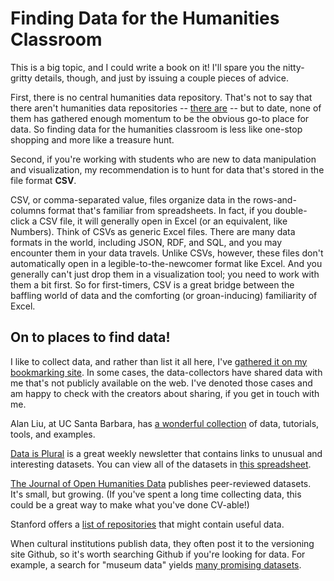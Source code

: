 # Finding Data for the Humanities Classroom

This is a big topic, and I could write a book on it! I'll spare you the nitty-gritty details, though, and just by issuing a couple pieces of advice.

First, there is no central humanities data repository. That's not to say that there aren't humanities data repositories -- [there are](https://guides.lib.uci.edu/datamanagement/dr_humanities) -- but to date, none of them has gathered enough momentum to be the obvious go-to place for data. So finding data for the humanities classroom is less like one-stop shopping and more like a treasure hunt.

Second, if you're working with students who are new to data manipulation and visualization, my recommendation is to hunt for data that's stored in the file format **CSV**.

CSV, or comma-separated value, files organize data in the rows-and-columns format that's familiar from spreadsheets. In fact, if you double-click a CSV file, it will generally open in Excel (or an equivalent, like Numbers). Think of CSVs as generic Excel files. There are many data formats in the world, including JSON, RDF, and SQL, and you may encounter them in your data travels. Unlike CSVs, however, these files don't automatically open in a legible-to-the-newcomer format like Excel. And you generally can't just drop them in a visualization tool; you need to work with them a bit first. So for first-timers, CSV is a great bridge between the baffling world of data and the comforting (or groan-inducing) familiarity of Excel.

## On to places to find data!

I like to collect data, and rather than list it all here, I've [gathered it on my bookmarking site](https://pinboard.in/u:miriamposner/t:humdata/). In some cases, the data-collectors have shared data with me that's not publicly available on the web. I've denoted those cases and am happy to check with the creators about sharing, if you get in touch with me.

Alan Liu, at UC Santa Barbara, has [a wonderful collection](http://dhresourcesforprojectbuilding.pbworks.com/w/page/69244243/FrontPage) of data, tutorials, tools, and examples.

[Data is Plural](https://tinyletter.com/data-is-plural/archive) is a great weekly newsletter that contains links to unusual and interesting datasets. You can view all of the datasets in [this spreadsheet](https://tinyletter.com/data-is-plural/archive).

[The Journal of Open Humanities Data](https://openhumanitiesdata.metajnl.com/) publishes peer-reviewed datasets. It's small, but growing. (If you've spent a long time collecting data, this could be a great way to make what you've done CV-able!)

Stanford offers a [list of repositories](http://library.stanford.edu/research/data-management-services/share-and-preserve-research-data/domain-specific-data-repositori-1) that might contain useful data.

When cultural institutions publish data, they often post it to the versioning site Github, so it's worth searching Github if you're looking for data. For example, a search for "museum data" yields [many promising datasets](https://github.com/search?q=museum+data).
